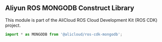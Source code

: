 ## Aliyun ROS MONGODB Construct Library

This module is part of the AliCloud ROS Cloud Development Kit (ROS CDK) project.

```ts
import * as MONGODB from '@alicloud/ros-cdk-mongodb';
```